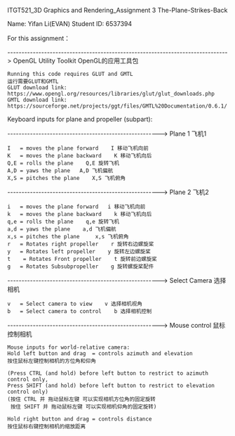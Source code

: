 ITGT521_3D Graphics and Rendering_Assignment 3 The-Plane-Strikes-Back

Name: Yifan Li(EVAN)
Student ID: 6537394

For this assignment：

------------------------------------------------------------------------------> OpenGL Utility Toolkit OpenGL的应用工具包

    Running this code requires GLUT and GMTL
    运行需要GLUT和GMTL
    GLUT download link: https://www.opengl.org/resources/libraries/glut/glut_downloads.php
    GMTL download link: https://sourceforge.net/projects/ggt/files/GMTL%20Documentation/0.6.1/
    

Keyboard inputs for plane and propeller (subpart):

 ------------------------------------------------------> Plane 1 飞机1

    I   = moves the plane forward    I 移动飞机向前
    K   = moves the plane backward    K 移动飞机向后
    Q,E = rolls the plane    Q,E 旋转飞机
    A,D = yaws the plane   A,D 飞机偏航
    X,S = pitches the plane    X,S 飞机俯角


 ------------------------------------------------------> Plane 2 飞机2

    i   = moves the plane forward   i 移动飞机向前
    k   = moves the plane backward    k 移动飞机向后
    q,e = rolls the plane    q,e 旋转飞机
    a,d = yaws the plane    a,d 飞机偏航
    x,s = pitches the plane     x,s 飞机俯角
    r   = Rotates right propeller    r 旋转右边螺旋桨
    y   = Rotates left propeller    y 旋转左边螺旋桨
    t    = Rotates Front propeller    t 旋转前边螺旋桨
    g   = Rotates Subsubpropeller    g 旋转螺旋桨配件

 ------------------------------------------------------> Select Camera  选择相机

    v   = Select camera to view    v 选择相机视角
    b   = Select camera to control    b 选择相机控制

 ------------------------------------------------------> Mouse control  鼠标控制相机

    Mouse inputs for world-relative camera:
    Hold left button and drag  = controls azimuth and elevation  
    按住鼠标左键控制相机的方位角和仰角

    (Press CTRL (and hold) before left button to restrict to azimuth control only,
    Press SHIFT (and hold) before left button to restrict to elevation control only)  
    (按住 CTRL 并 拖动鼠标左键 可以实现相机方位角的固定旋转
     按住 SHIFT 并 拖动鼠标左键 可以实现相机仰角的固定旋转)

    Hold right button and drag = controls distance   
    按住鼠标右键控制相机的缩放距离
